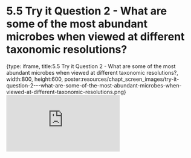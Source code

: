 # 5.5 Try it Question 2 - What are some of the most abundant microbes when viewed at different taxonomic resolutions?
 
{type: iframe, title:5.5 Try it Question 2 - What are some of the most abundant microbes when viewed at different taxonomic resolutions?, width:800, height:600, poster:resources/chapt_screen_images/try-it-question-2---what-are-some-of-the-most-abundant-microbes-when-viewed-at-different-taxonomic-resolutions.png}
![](https://sayumiyork.github.io/miniCURE-16S_Test/try-it-question-2---what-are-some-of-the-most-abundant-microbes-when-viewed-at-different-taxonomic-resolutions.html)
 

 

